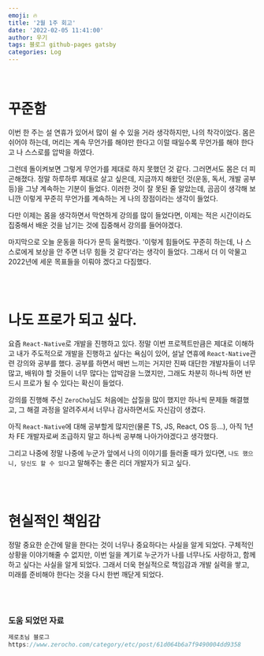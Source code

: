 ```yaml
---
emoji: 🔥
title: '2월 1주 회고'
date: '2022-02-05 11:41:00'
author: 우기
tags: 블로그 github-pages gatsby
categories: Log
---
```


<br>

# 꾸준함

이번 한 주는 설 연휴가 있어서 많이 쉴 수 있을 거라 생각하지만, 나의 착각이었다.
몸은 쉬어야 하는데, 머리는 계속 무언가를 해야만 한다고 이럴 때일수록 무언가를 해야 한다고
나 스스로를 압박을 하였다.

그런데 돌이켜보면 그렇게 무언가를 제대로 하지 못했던 것 같다.
그러면서도 몸은 더 피곤해졌다. 정말 하루하루 제대로 살고 싶은데, 지금까지 해왔던 것(운동, 독서, 개발 공부 등)을 그냥 계속하는 기분이 들었다. 이러한 것이 잘 못된 줄 알았는데, 곰곰이 생각해 보니깐 이렇게 꾸준히 무언가를 계속하는 게 나의 장점이라는 생각이 들었다.

다만 이제는 몸을 생각하면서 막연하게 강의를 많이 들었다면, 이제는 적은 시간이라도 집중해서 배운 것을 남기는 것에 집중해서 강의를 들어야겠다.

마지막으로 오늘 운동을 하다가 문득 울컥했다. '이렇게 힘들어도 꾸준히 하는데, 나 스스로에게 보상을 안 주면 너무 힘들 것 같다'라는 생각이 들었다. 그래서 더 이 악물고 2022년에 세운 목표들을 이뤄야 겠다고 다짐했다.

<br>
<br>

# 나도 프로가 되고 싶다.

요즘 `React-Native`로 개발을 진행하고 있다. 정말 이번 프로젝트만큼은 제대로 이해하고 내가 주도적으로 개발을 진행하고 싶다는 욕심이 있어, 설날 연휴에 `React-Native`관련 강의와 공부를 했다. 공부를 하면서 매번 느끼는 거지만 진짜 대단한 개발자들이 너무 많고, 배워야 할 것들이 너무 많다는 압박감을 느꼈지만, 그래도 차분히 하나씩 하면 반드시 프로가 될 수 있다는 확신이 들었다.

강의를 진행해 주신 `ZeroCho`님도 처음에는 삽질을 많이 했지만 하나씩 문제들 해결했고, 그 해결 과정을 알려주셔서 너무나 감사하면서도 자신감이 생겼다.

아직 `React-Native`에 대해 공부할게 많지만(물론 TS, JS, React, OS 등...), 아직 1년 차 FE 개발자로써 조급하지 말고 하나씩 공부해 나아가야겠다고 생각했다.

그리고 나중에 정말 나중에 누군가 앞에서 나의 이야기를 들러줄 때가 있다면, `나도 했으니, 당신도 할 수 있다`고 말해주는 좋은 리더 개발자가 되고 싶다.

<br>
<br>

# 현실적인 책임감

정말 중요한 순간에 말을 한다는 것이 너무나 중요하다는 사실을 알게 되었다.
구체적인 상황을 이야기해줄 수 없지만, 이번 일을 계기로 누군가가 나를 너무나도 사랑하고, 함께 하고 싶다는 사실을 알게 되었다.
그래서 더욱 현실적으로 책임감과 개발 실력을 쌓고, 미래를 준비해야 한다는 것을 다시 한번 깨닫게 되었다.

<br>
<br>

### 도움 되었던 자료

```js
제로초님 블로그
https://www.zerocho.com/category/etc/post/61d064b6a7f9490004dd9358
```

```toc

```
